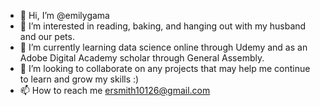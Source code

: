 - 👋 Hi, I’m @emilygama
- 👀 I’m interested in reading, baking, and hanging out with my husband and our pets. 
- 🌱 I’m currently learning data science online through Udemy and as an Adobe Digital Academy scholar through General Assembly. 
- 💞️ I’m looking to collaborate on any projects that may help me continue to learn and grow my skills :)
- 📫 How to reach me ersmith10126@gmail.com

<!---
emilygama/emilygama is a ✨ special ✨ repository because its `README.md` (this file) appears on your GitHub profile.
You can click the Preview link to take a look at your changes.
--->
